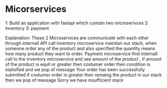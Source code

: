 # Micorservices

1: Build an application with fastapi which contain two microserivces
2: Inventory
3: payment

Explanation: These 2 Microservices are communicate with each other through internall API call inventory microservice maintian our stack, when someone order any of the product and also specified the quantity means how many product they want to order. Payment microservice first internall call to the inventory microservice and see amount of the product , if amount of the product is equll or greater then costumer order then condition is statisfied and we pop of message Your order has been successfully submitted if costumer order is greater then remaing the product in our stack then we pop of message Sorry we have insufficient stack

